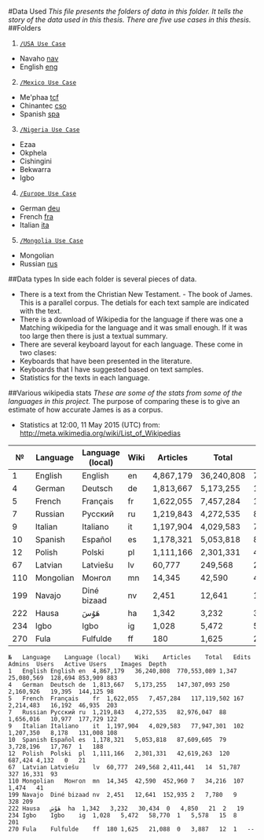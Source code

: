 #Data Used
_This file presents the folders of data in this folder. It tells the story of the data used in this thesis. There are five use cases in this thesis._
##Folders

1. [`/USA Use Case`](/Publications/2015%20-%20Thesis/Data%20Used/1.%20USA%20Use%20Case)
 * Navaho [nav](http://www.ethnologue.com/language/nav)
 * English [eng](http://www.ethnologue.com/language/eng)
2. [`/Mexico Use Case`](/Publications/2015%20-%20Thesis/Data%20Used/2.%20Mexico%20Use%20Case)
 * Me'phaa [tcf](http://www.ethnologue.com/language/tcf)
 * Chinantec [cso](http://www.ethnologue.com/language/cso)
 * Spanish	[spa](http://www.ethnologue.com/language/spa)
3. [`/Nigeria Use Case`](/Publications/2015%20-%20Thesis/Data%20Used/3.%20Nigeria%20Use%20Case)
 * Ezaa
 * Okphela
 * Cishingini
 * Bekwarra
 * Igbo
4. [`/Europe Use Case`](/Publications/2015%20-%20Thesis/Data%20Used/4.%20Europe%20Use%20Case)
 * German [deu](http://www.ethnologue.com/language/deu)
 * French [fra](http://www.ethnologue.com/language/fra)
 * Italian [ita](http://www.ethnologue.com/language/ita)
5. [`/Mongolia Use Case`](/Publications/2015%20-%20Thesis/Data%20Used/5.%20Mongolia%20Use%20Case)
 * Mongolian
 * Russian [rus](http://www.ethnologue.com/language/rus)

##Data types
In side each folder is several pieces of data.
* There is a text from the Christian New Testament. - The book of James. This is a parallel corpus. The detials for each text sample are indicated with the text.
* There is a download of Wikipedia for the language if there was one a Matching wikipedia for the language and it was small enough. If it was too large then there is just a textual summary.
* There are several keyboard layout for each language. These come in two clases:
 * Keyboards that have been presented in the literature.
 * Keyboards that I have suggested based on text samples.
* Statistics for the texts in each language.

##Various wikipedia stats
_These are some of the stats from some of the languages in this project._
The purpose of comparing these is to give an estimate of how accurate James is as a corpus.

* Statistics at 12:00, 11 May 2015 (UTC) from: http://meta.wikimedia.org/wiki/List_of_Wikipedias

№|Language|Language (local)|Wiki|Articles|Total|Edits|Admins|Users|Active Users|Images|Depth
---|---|---|---|---|---|---|---|---|---|---|---
1|English|English|en|4,867,179|36,240,808|770,553,089|1,347|25,080,569|128,694|853,909|883
4|German|Deutsch|de|1,813,667|5,173,255|147,307,093|250|2,160,926|19,395|144,125|98
5|French|Français|fr|1,622,055|7,457,284|117,119,502|167|2,214,483|16,192|46,935|203
7|Russian|Русский|ru|1,219,843|4,272,535|82,976,047|88|1,656,016|10,977|177,729|122
9|Italian|Italiano|it|1,197,904|4,029,583|77,947,301|102|1,207,350|8,178|131,008|108
10|Spanish|Español|es|1,178,321|5,053,818|87,609,605|79|3,728,196|17,767|1|188
12|Polish|Polski|pl|1,111,166|2,301,331|42,619,263|120|687,424|4,132|0|21
67|Latvian|Latviešu|lv|60,777|249,568|2,411,441|14|51,787|327|16,331|93
110|Mongolian|Монгол|mn|14,345|42,590|452,960|7|34,216|107|1,474|41
199|Navajo|Diné bizaad|nv|2,451|12,641|152,935|2|7,780|9|328|209
222|Hausa|هَوُسَ|ha|1,342|3,232|30,434|0|4,850|21|2|19
234|Igbo|Igbo|ig|1,028|5,472|58,770|1|5,578|15|8|201
270|Fula|Fulfulde|ff|180|1,625|21,088|0|3,887|12|1|--


```
№	Language	Language (local)	Wiki	Articles	Total	Edits	Admins	Users	Active Users	Images	Depth
1	English	English	en	4,867,179	36,240,808	770,553,089	1,347	25,080,569	128,694	853,909	883
4	German	Deutsch	de	1,813,667	5,173,255	147,307,093	250	2,160,926	19,395	144,125	98
5	French	Français	fr	1,622,055	7,457,284	117,119,502	167	2,214,483	16,192	46,935	203
7	Russian	Русский	ru	1,219,843	4,272,535	82,976,047	88	1,656,016	10,977	177,729	122
9	Italian	Italiano	it	1,197,904	4,029,583	77,947,301	102	1,207,350	8,178	131,008	108
10	Spanish	Español	es	1,178,321	5,053,818	87,609,605	79	3,728,196	17,767	1	188
12	Polish	Polski	pl	1,111,166	2,301,331	42,619,263	120	687,424	4,132	0	21
67	Latvian	Latviešu	lv	60,777	249,568	2,411,441	14	51,787	327	16,331	93
110	Mongolian	Монгол	mn	14,345	42,590	452,960	7	34,216	107	1,474	41
199	Navajo	Diné bizaad	nv	2,451	12,641	152,935	2	7,780	9	328	209
222	Hausa	هَوُسَ	ha	1,342	3,232	30,434	0	4,850	21	2	19
234	Igbo	Igbo	ig	1,028	5,472	58,770	1	5,578	15	8	201
270	Fula	Fulfulde	ff	180	1,625	21,088	0	3,887	12	1	--
```
